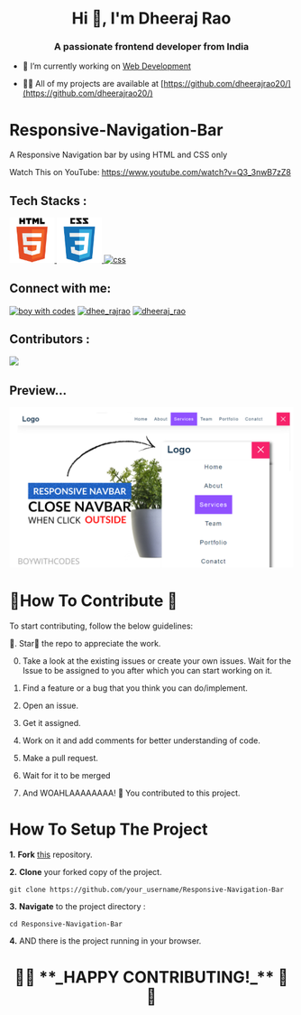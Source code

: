 <h1 align="center">Hi 👋, I'm Dheeraj Rao</h1>
<h3 align="center">A passionate frontend developer from India</h3>

- 🔭 I’m currently working on [Web Development](https://www.youtube.com/channel/UCHUZS2VgprpnN1dtLqb6ABA)

- 👨‍💻 All of my projects are available at [https://github.com/dheerajrao20/](https://github.com/dheerajrao20/)
# Responsive-Navigation-Bar
A Responsive Navigation bar by using HTML and CSS only

Watch This on YouTube:
<a href="https://www.youtube.com/watch?v=Q3_3nwB7zZ8" target="blank">https://www.youtube.com/watch?v=Q3_3nwB7zZ8</a> 
<br>
<h2 align="left"> Tech Stacks :</h2>
<p align="left"> <a href="https://www.w3.org/html/" target="_blank" rel="noreferrer"> <img src="https://raw.githubusercontent.com/devicons/devicon/master/icons/html5/html5-original-wordmark.svg" alt="html5" width="80" height="80"/><a href="https://www.w3schools.com/css/" target="_blank" rel="noreferrer"> <img src="https://raw.githubusercontent.com/devicons/devicon/master/icons/css3/css3-original-wordmark.svg" alt="css3" width="80" height="80"/> </a><a href="https://www.w3schools.com/javascript/" target="_blank" rel="noreferrer"> <img src="https://cdn-icons-png.flaticon.com/512/5968/5968292.png" alt="css" width="50" height="60"/> </a>
  </a></p>
  <h2 align="left">Connect with me:</h2>
<p align="left">
  <a href="https://www.youtube.com/channel/UCHUZS2VgprpnN1dtLqb6ABA" target="blank"><img align="center" src="https://raw.githubusercontent.com/rahuldkjain/github-profile-readme-generator/master/src/images/icons/Social/youtube.svg" alt="boy with codes" height="60" width="80" /></a> 
<a href="https://instagram.com/dhee_rajrao" target="blank"><img align="center" src="https://raw.githubusercontent.com/rahuldkjain/github-profile-readme-generator/master/src/images/icons/Social/instagram.svg" alt="dhee_rajrao" height="60" width="80" /></a>
<a href="https://codeforces.com/profile/dheeraj_rao" target="blank"><img align="center" src="https://raw.githubusercontent.com/rahuldkjain/github-profile-readme-generator/master/src/images/icons/Social/codeforces.svg" alt="dheeraj_rao" height="60" width="80" /></a>
</p>
<h2 align="left">Contributors :</h2>
<a href="https://github.com/dheerajrao20/Responsive-Navigation-Bar/graphs/contributors">
    <img src="https://contrib.rocks/image?repo=dheerajrao20/Responsive-Navigation-Bar" />
  </a>
  
  <h2>Preview...</h2>
  <img src="https://github.com/dheerajrao20/Responsive-Navigation-Bar/blob/main/Images/thumbnail.png?raw=true" />
  
# 🎇How To Contribute 🎇

To start contributing, follow the below guidelines:

🌟. Star🌟 the repo to appreciate the work.

0. Take a look at the existing issues or create your own issues. Wait for the Issue to be assigned to you after which you can start working on it.

1. Find a feature or a bug that you think you can do/implement.

2. Open an issue.

3. Get it assigned.

4. Work on it and add comments for better understanding of code.

5. Make a pull request.

6. Wait for it to be merged

7. And WOAHLAAAAAAAA! 🎉 You contributed to this project.

# How To Setup The Project

**1.** **Fork** [this](https://github.com/dheerajrao20/Responsive-Navigation-Bar) repository.

**2.** **Clone** your forked copy of the project.

```
git clone https://github.com/your_username/Responsive-Navigation-Bar
```

**3.** **Navigate** to the project directory :

```
cd Responsive-Navigation-Bar
```

**4.** AND there is the project running in your browser.

<h1 align="center">🎉🎉 **_HAPPY CONTRIBUTING!_** 🎉🎉 </h1>

